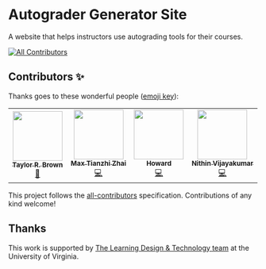 # Autograder Generator Site

A website that helps instructors use autograding tools for their courses.


<!-- ALL-CONTRIBUTORS-BADGE:START - Do not remove or modify this section -->
[![All Contributors](https://img.shields.io/badge/all_contributors-4-orange.svg?style=flat-square)](#contributors-)
<!-- ALL-CONTRIBUTORS-BADGE:END -->
## Contributors ✨

Thanks goes to these wonderful people ([emoji key](https://allcontributors.org/docs/en/emoji-key)):

<!-- ALL-CONTRIBUTORS-LIST:START - Do not remove or modify this section -->
<!-- prettier-ignore-start -->
<!-- markdownlint-disable -->
<table>
  <tr>
    <td align="center"><a href="http://people.virginia.edu/~trb5me/"><img src="https://avatars.githubusercontent.com/u/1740324?v=4?s=100" width="100px;" alt=""/><br /><sub><b>Taylor R. Brown</b></sub></a><br /><a href="#projectManagement-tbrown122387" title="Project Management">📆</a></td>
    <td align="center"><a href="https://github.com/tzhai2"><img src="https://avatars.githubusercontent.com/u/84029367?v=4?s=100" width="100px;" alt=""/><br /><sub><b>Max Tianzhi Zhai</b></sub></a><br /><a href="https://github.com/tbrown122387/autograder_gen_site/commits?author=tzhai2" title="Code">💻</a></td>
    <td align="center"><a href="https://github.com/Haohao99"><img src="https://avatars.githubusercontent.com/u/28592822?v=4?s=100" width="100px;" alt=""/><br /><sub><b>Howard</b></sub></a><br /><a href="https://github.com/tbrown122387/autograder_gen_site/commits?author=Haohao99" title="Code">💻</a></td>
    <td align="center"><a href="http://nvijayakumar"><img src="https://avatars.githubusercontent.com/u/45407540?v=4?s=100" width="100px;" alt=""/><br /><sub><b>Nithin Vijayakumar</b></sub></a><br /><a href="https://github.com/tbrown122387/autograder_gen_site/commits?author=nithvijay" title="Code">💻</a></td>
  </tr>
</table>

<!-- markdownlint-restore -->
<!-- prettier-ignore-end -->

<!-- ALL-CONTRIBUTORS-LIST:END -->

This project follows the [all-contributors](https://github.com/all-contributors/all-contributors) specification. Contributions of any kind welcome!

## Thanks

This work is supported by [The Learning Design & Technology team](https://learningdesign.as.virginia.edu/) at the University of Virginia.

